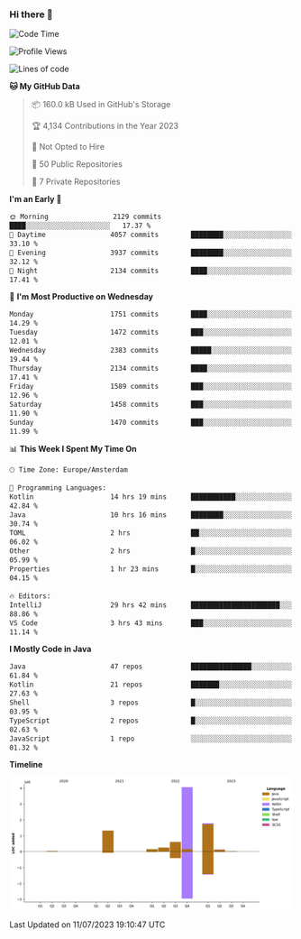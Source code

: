 ### Hi there 👋


<!--START_SECTION:waka-->
![Code Time](http://img.shields.io/badge/Code%20Time-3%2C350%20hrs%2019%20mins-blue)

![Profile Views](http://img.shields.io/badge/Profile%20Views-11-blue)

![Lines of code](https://img.shields.io/badge/From%20Hello%20World%20I%27ve%20Written-8.3%20million%20lines%20of%20code-blue)

**🐱 My GitHub Data** 

> 📦 160.0 kB Used in GitHub's Storage 
 > 
> 🏆 4,134 Contributions in the Year 2023
 > 
> 🚫 Not Opted to Hire
 > 
> 📜 50 Public Repositories 
 > 
> 🔑 7 Private Repositories 
 > 
**I'm an Early 🐤** 

```text
🌞 Morning                2129 commits        ████░░░░░░░░░░░░░░░░░░░░░   17.37 % 
🌆 Daytime                4057 commits        ████████░░░░░░░░░░░░░░░░░   33.10 % 
🌃 Evening                3937 commits        ████████░░░░░░░░░░░░░░░░░   32.12 % 
🌙 Night                  2134 commits        ████░░░░░░░░░░░░░░░░░░░░░   17.41 % 
```
📅 **I'm Most Productive on Wednesday** 

```text
Monday                   1751 commits        ████░░░░░░░░░░░░░░░░░░░░░   14.29 % 
Tuesday                  1472 commits        ███░░░░░░░░░░░░░░░░░░░░░░   12.01 % 
Wednesday                2383 commits        █████░░░░░░░░░░░░░░░░░░░░   19.44 % 
Thursday                 2134 commits        ████░░░░░░░░░░░░░░░░░░░░░   17.41 % 
Friday                   1589 commits        ███░░░░░░░░░░░░░░░░░░░░░░   12.96 % 
Saturday                 1458 commits        ███░░░░░░░░░░░░░░░░░░░░░░   11.90 % 
Sunday                   1470 commits        ███░░░░░░░░░░░░░░░░░░░░░░   11.99 % 
```


📊 **This Week I Spent My Time On** 

```text
🕑︎ Time Zone: Europe/Amsterdam

💬 Programming Languages: 
Kotlin                   14 hrs 19 mins      ███████████░░░░░░░░░░░░░░   42.84 % 
Java                     10 hrs 16 mins      ████████░░░░░░░░░░░░░░░░░   30.74 % 
TOML                     2 hrs               ██░░░░░░░░░░░░░░░░░░░░░░░   06.02 % 
Other                    2 hrs               █░░░░░░░░░░░░░░░░░░░░░░░░   05.99 % 
Properties               1 hr 23 mins        █░░░░░░░░░░░░░░░░░░░░░░░░   04.15 % 

🔥 Editors: 
IntelliJ                 29 hrs 42 mins      ██████████████████████░░░   88.86 % 
VS Code                  3 hrs 43 mins       ███░░░░░░░░░░░░░░░░░░░░░░   11.14 % 
```

**I Mostly Code in Java** 

```text
Java                     47 repos            ███████████████░░░░░░░░░░   61.84 % 
Kotlin                   21 repos            ███████░░░░░░░░░░░░░░░░░░   27.63 % 
Shell                    3 repos             █░░░░░░░░░░░░░░░░░░░░░░░░   03.95 % 
TypeScript               2 repos             █░░░░░░░░░░░░░░░░░░░░░░░░   02.63 % 
JavaScript               1 repo              ░░░░░░░░░░░░░░░░░░░░░░░░░   01.32 % 
```



**Timeline**

![Lines of Code chart](https://raw.githubusercontent.com/powercasgamer/powercasgamer/master/assets/bar_graph.png)


 Last Updated on 11/07/2023 19:10:47 UTC
<!--END_SECTION:waka-->
